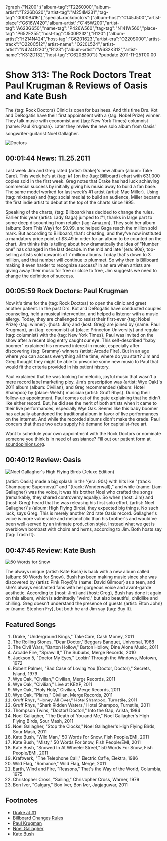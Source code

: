 ?graph {"N200":{"album-tag":"T2260000","album-artist":"T226D620","artist-tag":"M254M231","tag-tag":"0000B416"},"special~rockdoctors":{"album-host":"C145J500","artist-place":"G616W420","album-artist":"C145W200","artist-tag":"A623G650","name-tag":"P426W560","tag-tag":"N141W560","place-tag":"P652E255","host-tag":"J500R232"},"R120":{"album-artist":"H214N424","host-tag":"G620T623","artist-era":"O220S000","artist-track":"O220C512","artist-name":"O220L524","artist-artist":"N424O220"},"R123":{"album-artist":"W632K312","artist-name":"K312D132","host-tag":"G620B300"}}
?pubdate 2011-11-25T00:00

# Show 313: The Rock Doctors Treat Paul Krugman & Reviews of Oasis and Kate Bush
The {tag: Rock Doctors} Clinic is open for business. And this time Drs. Kot and DeRogatis have their first appointment with a {tag: Nobel Prize} winner. They talk music with economist and {tag: New York Times} columnist {name: Paul Krugman}. Later they review the new solo album from Oasis' songwriter-guitarist Noel Gallagher.

![Doctors](http://static.soundopinions.org/images/rockdocs/rockdocsblurry.jpg)

## 00:01:44 News: 11.25.2011
Last week Jim and Greg rated {artist: Drake}'s new album {album: Take Care}. This week he's at {tag: #1 }on the {tag: Billboard} chart with 631,000 copies sold in the first week. Greg notes that Drake has had luck achieving commercial success by initially giving his music away to build a fan base. The same model worked for last week's #1 artist {artist: Mac Miller}. Using {tag: mixtapes} and {tag: social media} to build an audience, Miller became the first indie artist to debut at the top of the charts since 1995.

Speaking of the charts, {tag: Billboard} has decided to change the rules. Earlier this year {artist: Lady Gaga} jumped to #1, thanks in large part to some deep discounting from retailer {tag: Amazon}. They sold her album {album: Born This Way} for $0.99, and helped Gaga reach the million sold mark. But according to Billboard, that's cheating, and they've now instituted a mandatory price point of $3.49 in order for an album to be counted on the chart. Jim thinks this is telling about how dramatically the idea of "Number one" has changed in the last decade. In the mid and late '{era: 90s}, top-selling artists sold upwards of 7 million albums. Today that's down to 3 million, and that number will continue to plummet. So why then is Billboard making it even harder to recognize success? In an era when artists are giving away their music for free or close to free, Jim suggests we need to change the definition of success.

## 00:05:59 Rock Doctors: Paul Krugman
Now it's time for the {tag: Rock Doctors} to open the clinic and greet another patient. In the past Drs. Kot and DeRogatis have conducted couples counseling, held a musical intervention, and helped a listener with a music allergy. Today, they are challenged to assist their first-ever {tag: Nobel Prize} {tag: winner}. {host: Jim} and {host: Greg} are joined by {name: Paul Krugman}, an {tag: economist} at {place: Princeton University} and regular {tag: columnist} with the {tag: New York Times}. Paul was invited on the show after a recent blog entry caught our eye. This self-described "baby boomer" explained his renewed interest in music, especially after discovering {tag: Grammy} winners {artist: Arcade Fire}. But in an age where you can access everything all the time, where do you start? Jim and Greg thought they might be able to prescribe some new music to Paul that would fit the criteria provided in his patient history.

Paul explained that he was looking for melodic, joyful music that wasn't a mere record label marketing ploy. Jim's prescription was {artist: Wye Oak}'s 2011 album {album: Civilian}, and Greg recommended {album: Hotel Shampoo} by {place: Welsh} musician {artist: Gruff Rhys}. During their follow-up appointment, Paul comes out of the gate explaining that he didn't like either record. But, he did see the merit of both artists when it came to their live performances, especially Wye Oak. Seems like this baby boomer has actually abandoned the traditional album in favor of live performances on the internet. And while the recorded albums didn't make the grade, Paul concurs that these two acts supply his demand for capitalist-free art.

Want to schedule your own appointment with the Rock Doctors or nominate someone you think is in need of assistance? Fill out our patient form at [soundopinions.org](http://www.soundopinions.org/).

## 00:40:12 Review: Oasis
![Noel Gallagher's High Flying Birds (Deluxe Edition)](http://is2.mzstatic.com/image/thumb/Music/v4/74/7f/f5/747ff54b-0443-7cfb-9316-9ff679164a70/source/600x600bb.jpg "450757148/470429848")

{artist: Oasis} made a big splash in the '{era: 90s} with hits like "{track: Champagne Supernova}" and "{track: Wonderwall}," and while {name: Liam Gallagher} was the voice, it was his brother Noel who crafted the songs (remarkably, they shared controversy equally). So when {host: Jim} and {host: Greg} heard that he was releasing his first solo effort, {artist: Noel Gallagher}'s {album: High Flying Birds}, they expected big things. No such luck, says Greg. This is merely another 2nd rate Oasis record. Gallagher's voice is more vulnerable and melancholic than his brother's and would've been well-served by an intimate production style. Instead what we get is overblown bombast with choirs and horns, according to Jim. Both hosts say {tag: Trash It}.

## 00:47:45 Review: Kate Bush
![50 Words for Snow](http://is4.mzstatic.com/image/thumb/Music/v4/d8/d7/50/d8d75014-2d09-8721-15e2-b5ee476ec94b/source/600x600bb.jpg "487277/468587752")

The always unique {artist: Kate Bush} is back with a new album called {album: 50 Words for Snow}. Bush has been making music since she was discovered by {artist: Pink Floyd}'s {name: David Gilmour} as a teen, and she's always enchanted fans with her gorgeous voice and avant-garde aesthetic. According to {host: Jim} and {host: Greg}, Bush has done it again on this album, which is admittedly "weird," but also beautiful, childlike and chilling. Greg doesn't understand the presence of guests {artist: Elton John} or {name: Stephen Fry}, but both he and Jim say {tag: Buy It}.


## Featured Songs
1. Drake, "Underground Kings," Take Care, Cash Money, 2011
2. The Rolling Stones, "Dear Doctor," Beggars Banquet, Universal, 1968
3. The Civil Wars, "Barton Hollow," Barton Hollow, Dine Alone Music, 2011
4. Arcade Fire, "Sprawl II," The Suburbs, Merge Records, 2010
5. Jackson 5, "Doctor My Eyes," Lookin' Through the Windows, Motown, 1972
6. Robert Palmer, "Bad Case of Loving You (Doctor, Doctor)," Secrets, Island, 1979
7. Wye Oak, "Civilian," Civilian, Merge Records, 2011
8. Wye Oak, "Civilian," Live at KEXP, 2011
9. Wye Oak, "Holy Holy," Civilian, Merge Records, 2011
10. Wye Oak, "Plains," Civilian, Merge Records, 2011
11. Gruff Rhys, "Honey All Over," Hotel Shampoo, Turnstile, 2011
12. Gruff Rhys, "Shark Ridden Waters," Hotel Shampoo, Turnstile, 2011
13. Thompson Twins, "Doctor! Doctor!," Into the Gap, Arista, 1984
14. Noel Gallagher, "The Death of You and Me," Noel Gallagher's High Flying Birds, Sour Mash, 2011
15. Noel Gallagher, "Stop the Clocks," Noel Gallagher's High Flying Birds, Sour Mash, 2011
16. Kate Bush, "Wild Man," 50 Words For Snow, Fish People/EMI, 2011
17. Kate Bush, "Misty," 50 Words For Snow, Fish People/EMI, 2011
18. Kate Bush, "Snowed In At Wheeler Street," 50 Words For Snow, Fish People/EMI, 2011
19. Kraftwerk, "The Telephone Call," Electric Caf'e, Elektra, 1986
20. Wild Flag, "Romance," Wild Flag, Merge, 2011
21. Earth, Wind and Fire, "Reasons," That's the Way of the World, Columbia, 1975
22. Christopher Cross, "Sailing," Christopher Cross, Warner, 1979
23. Bon Iver, "Calgary," Bon Iver, Bon Iver, Jagjaguwar, 2011

## Footnotes
- [Drake at #1](http://www.billboard.com/articles/news/464995/drakes-take-care-blasts-onto-billboard-200#/news/drake-s-take-care-blasts-onto-billboard-1005558752.story)
- [Billboard Changes Rules](http://www.rollingstone.com/music/news/billboard-will-no-longer-include-deep-discounted-releases-on-charts-20111117)
- [Paul Krugman](http://www.krugmanonline.com/)
- [Noel Gallagher](http://www.noelgallagher.com/#releases/noel-gallaghers-high-flying-birds)
- [Kate Bush](http://www.katebush.com/)
